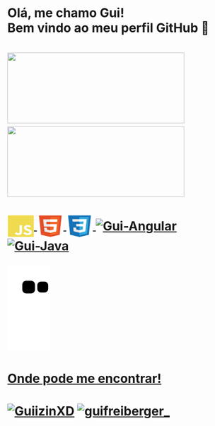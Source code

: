 <h1>Olá, me chamo Gui!
 <br>
Bem vindo ao meu perfil GitHub 👋<h1/>

<div style = align: "center">
<a href="https://github.com/guifreiberger">
<img height="160em" width="400em" src="https://github-readme-stats.vercel.app/api/top-langs/?username=guifreiberger&layout=compact&langs_count=7&theme=dracula">
<img height="160em" width="400em" src="https://github-readme-stats.vercel.app/api?username=guifreiberger&show_icons=true&theme=dracula&include_all_commits=true&count_private=true">
</div>
 
<div style="display: inline_block"><br>
  <img align="center" alt="Gui-Js" height="50" width="60" src="https://raw.githubusercontent.com/devicons/devicon/master/icons/javascript/javascript-plain.svg">
  <img align="center" alt="Gui-HTML" height="50" width="60" src="https://raw.githubusercontent.com/devicons/devicon/master/icons/html5/html5-original.svg">
  <img align="center" alt="Gui-CSS" height="50" width="60" src="https://raw.githubusercontent.com/devicons/devicon/master/icons/css3/css3-original.svg">
  <img align="center" alt="Gui-Angular" height="50" width="60" src="https://cdn.jsdelivr.net/gh/devicons/devicon/icons/angularjs/angularjs-original.svg">
  <img align="center" alt="Gui-Java" height="50" width="60" src="https://cdn.jsdelivr.net/gh/devicons/devicon/icons/java/java-original-wordmark.svg">
</div>
 
![Snake animation](https://github.com/guifreiberger/guifreiberger/blob/output/github-contribution-grid-snake.svg) 
 
<div>
 <h4>Onde pode me encontrar!</h4> 
 <a href="https://twitter.com/GuiizinXD" target="blank"><img align="center" src="https://raw.githubusercontent.com/rahuldkjain/github-profile-readme-generator/master/src/images/icons/Social/twitter.svg" alt="GuiizinXD" height="50" width="60" /></a>
 <a href="https://instagram.com/guifreiberger_" target="blank"><img align="center" src="https://raw.githubusercontent.com/rahuldkjain/github-profile-readme-generator/master/src/images/icons/Social/instagram.svg" alt="guifreiberger_" height="50" width="60" /></a>
</div>
 

